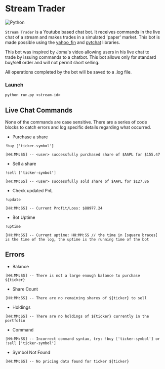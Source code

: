 # Stream Trader

![Python](https://img.shields.io/badge/python-3670A0?style=for-the-badge&logo=python&logoColor=ffdd54)

`Stream Trader` is a Youtube based chat bot. It receives commands in the live chat of a stream and makes trades in a simulated 'paper' market. This bot is made possible using the [yahoo_fin](http://theautomatic.net/yahoo_fin-documentation/) and [pytchat](https://github.com/taizan-hokuto/pytchat) libraries.

This bot was inspired by Joma's video allowing users in his live chat to trade by issuing commands to a chatbot. This bot allows only for standard buy/sell order and will not permit short selling.

All operations completed by the bot will be saved to a .log file.

### Launch
```
python run.py <stream-id>
```

## Live Chat Commands
None of the commands are case sensitive. There are a series of code blocks to catch errors and log specific details regarding what occurred.

* Purchase a share
```
!buy ['ticker-symbol']
```
```
[HH:MM:SS] -- <user> successfully purchased share of $AAPL for $155.47
```

* Sell a share
```
!sell ['ticker-symbol']
```
```
[HH:MM:SS] -- <user> successfully sold share of $AAPL for $127.86
```

* Check updated PnL
```
!update
```
```
[HH:MM:SS] -- Current Profit/Loss: $88977.24
```

* Bot Uptime
```
!uptime
```
```
[HH:MM:SS] -- Current uptime: HH:MM:SS // the time in [square braces] is the time of the log, the uptime is the running time of the bot
```

## Errors
* Balance
```
[HH:MM:SS] -- There is not a large enough balance to purchase ${ticker}
```

* Share Count
```
[HH:MM:SS] -- There are no remaining shares of ${ticker} to sell
```

* Holdings
```
[HH:MM:SS] -- There are no holdings of ${ticker} currently in the portfolio
```

* Command
```
[HH:MM:SS] -- Incorrect command syntax, try: !buy ['ticker-symbol'] or !sell ['ticker-symbol']
```

* Symbol Not Found
```
[HH:MM:SS] -- No pricing data found for ticker ${ticker}
```
